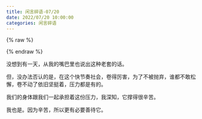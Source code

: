 ```yaml
---
title: 闲言碎语-07/20
date: 2022/07/20 10:00:00
categories: 闲言碎语
---
```


{% raw %}
<div class="aplayer" id="aplayer-lf"></div>
<script>
$(function () {
    $.ajax({
        url: 'https://api.i-meto.com/meting/api?server=netease&type=song&id=28535190',
        success: function (list) {
            var ap = new APlayer({
                element: document.getElementById('aplayer-lf'),
                showlrc: 3,
                theme: '#000',
                music: list[0]
            });
            window.aplayers || (window.aplayers = []);
            window.aplayers.push(ap);
        }
    })
})
</script>
{% endraw %}

没想到有一天，从我的嘴巴里也说出这种老套的话。

但，没办法否认的是，在这个快节奏社会，卷得厉害，为了不被抛弃，谁都不敢松懈，卷不动了依旧坚挺着，压力都是有的。

我们的身体跟我们一起承担着这份压力，我深知，它撑得很辛苦。

我也是。因为辛苦，所以更有必要善待它。